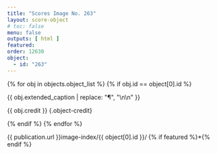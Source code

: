```yaml
---
title: "Scores Image No. 263"
layout: score-object
# toc: false
menu: false
outputs: [ html ]
featured: 
order: 12630
object:
  - id: "263"
---
```


{% for obj in objects.object_list %}
{% if obj.id == object[0].id %}

{{ obj.extended_caption | replace: "¶", "\n\n" }}

{{ obj.credit }} {.object-credit}

{% endif %}
{% endfor %}

<div class="object-credit object-url is-print-only">

{{ publication.url }}image-index/{{ object[0].id }}/ {% if featured %}*{% endif %}

</div>
